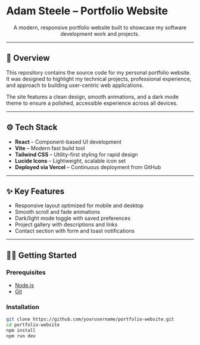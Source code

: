 # Adam Steele – Portfolio Website

<div align="center">
  <p>
    A modern, responsive portfolio website built to showcase my software development work and projects.
  </p>
</div>

---

## 🧭 Overview

This repository contains the source code for my personal portfolio website.  
It was designed to highlight my technical projects, professional experience, and approach to building user-centric web applications.

The site features a clean design, smooth animations, and a dark mode theme to ensure a polished, accessible experience across all devices.

---

## ⚙️ Tech Stack

- **React** – Component-based UI development  
- **Vite** – Modern fast build tool  
- **Tailwind CSS** – Utility-first styling for rapid design  
- **Lucide Icons** – Lightweight, scalable icon set  
- **Deployed via Vercel** – Continuous deployment from GitHub

---

## ✨ Key Features

- Responsive layout optimized for mobile and desktop  
- Smooth scroll and fade animations  
- Dark/light mode toggle with saved preferences  
- Project gallery with descriptions and links  
- Contact section with form and toast notifications  

---

## 🧑‍💻 Getting Started

### Prerequisites
- [Node.js](https://nodejs.org/)
- [Git](https://git-scm.com/)

### Installation

```bash
git clone https://github.com/yourusername/portfolio-website.git
cd portfolio-website
npm install
npm run dev